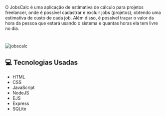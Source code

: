   O JobsCalc é uma aplicação de estimativa de cálculo para projetos freelancer, onde é possível cadastrar e excluir jobs (projetos), obtendo uma estimativa de custo de cada job. Além disso, é possível traçar o valor da hora da pessoa que estará usando o sistema e quantas horas ela tem livre no dia.
#

![jobscalc](https://user-images.githubusercontent.com/77447947/146377221-a06fb1f9-7337-4643-884d-514a4d494239.png)


## 💻 Tecnologias Usadas

- HTML
- CSS
- JavaScript
- NodeJS
- EJS
- Express
- SQLite





